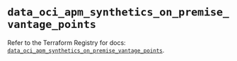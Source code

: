 # `data_oci_apm_synthetics_on_premise_vantage_points`

Refer to the Terraform Registry for docs: [`data_oci_apm_synthetics_on_premise_vantage_points`](https://registry.terraform.io/providers/oracle/oci/6.37.0/docs/data-sources/apm_synthetics_on_premise_vantage_points).
